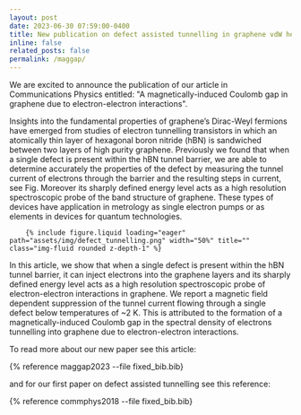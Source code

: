 ```yaml
---
layout: post
date: 2023-06-30 07:59:00-0400
title: New publication on defect assisted tunnelling in graphene vdW heterostructures
inline: false
related_posts: false
permalink: /maggap/
---
```


We are excited to announce the publication of our article in Communications Physics entitled:   "A magnetically-induced Coulomb gap in graphene due to electron-electron interactions".  

Insights into the fundamental properties of graphene’s Dirac-Weyl fermions have emerged from studies of electron tunnelling transistors in which an atomically thin layer of hexagonal boron nitride (hBN) is sandwiched between two layers of high purity graphene. Previously we found that when a single defect is present within the hBN tunnel barrier,  we are able to determine accurately the properties of the defect by measuring the tunnel current of electrons through the barrier and the resulting steps in current, see Fig.  Moreover its sharply defined energy level acts as a high resolution spectroscopic probe of the band structure of graphene.  These types of devices have application in metrology as single electron pumps or as elements in devices for quantum technologies.   

        {% include figure.liquid loading="eager" path="assets/img/defect_tunnelling.png" width="50%" title="" class="img-fluid rounded z-depth-1" %}

In this article, we show that when a single defect is present within the hBN tunnel barrier, it can inject electrons into the graphene layers and its sharply defined energy level acts as a high resolution spectroscopic probe of electron-electron interactions in graphene. We report a magnetic field dependent suppression of the tunnel current flowing through a single defect below temperatures of ~2 K. This is attributed to the formation of a magnetically-induced Coulomb gap in the spectral density of electrons tunnelling into graphene due to electron-electron interactions.

To read more about our new paper see this article:

{% reference maggap2023 --file fixed_bib.bib}

and for our first paper on defect assisted tunnelling see this reference:

{% reference commphys2018 --file fixed_bib.bib}